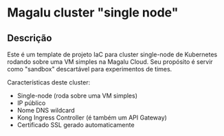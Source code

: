 # Magalu cluster "single node"

## Descrição

Este é um template de projeto IaC para cluster single-node de Kubernetes rodando sobre uma VM simples na Magalu Cloud. Seu propósito é servir como "sandbox" descartável para experimentos de times.

Características deste cluster:

- Single-node (roda sobre uma VM simples)
- IP público
- Nome DNS wildcard
- Kong Ingress Controller (é também um API Gateway)
- Certificado SSL gerado automaticamente

